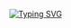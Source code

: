 <!--
**yruefenacht/yruefenacht** is a ✨ _special_ ✨ repository because its `README.md` (this file) appears on your GitHub profile.
-->

[![Typing SVG](https://readme-typing-svg.demolab.com?font=Fira+Code&duration=4000&pause=100&random=false&width=435&lines=Reject+humanity...;...+and+embrace+monke+%F0%9F%A6%8D)](https://youtu.be/GLE5He9NLbo)

